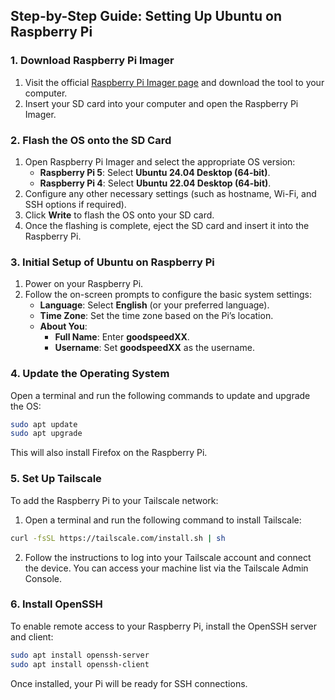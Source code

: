 ## Step-by-Step Guide: Setting Up Ubuntu on Raspberry Pi

### 1. Download Raspberry Pi Imager

1. Visit the official [Raspberry Pi Imager page](https://www.raspberrypi.com/software/) and download the tool to your computer.
2. Insert your SD card into your computer and open the Raspberry Pi Imager.

### 2. Flash the OS onto the SD Card

1. Open Raspberry Pi Imager and select the appropriate OS version:
   - **Raspberry Pi 5**: Select **Ubuntu 24.04 Desktop (64-bit)**.
   - **Raspberry Pi 4**: Select **Ubuntu 22.04 Desktop (64-bit)**.
2. Configure any other necessary settings (such as hostname, Wi-Fi, and SSH options if required).
3. Click **Write** to flash the OS onto your SD card.
4. Once the flashing is complete, eject the SD card and insert it into the Raspberry Pi.

### 3. Initial Setup of Ubuntu on Raspberry Pi

1. Power on your Raspberry Pi.
2. Follow the on-screen prompts to configure the basic system settings:
   - **Language**: Select **English** (or your preferred language).
   - **Time Zone**: Set the time zone based on the Pi’s location.
   - **About You**:
     - **Full Name**: Enter **goodspeedXX**.
     - **Username**: Set **goodspeedXX** as the username.

### 4. Update the Operating System

Open a terminal and run the following commands to update and upgrade the OS:

```bash
sudo apt update
sudo apt upgrade
```
This will also install Firefox on the Raspberry Pi.

### 5. Set Up Tailscale

To add the Raspberry Pi to your Tailscale network:

1. Open a terminal and run the following command to install Tailscale:

```bash
curl -fsSL https://tailscale.com/install.sh | sh
```

2. Follow the instructions to log into your Tailscale account and connect the device. You can access your machine list via the Tailscale Admin Console.

### 6. Install OpenSSH

To enable remote access to your Raspberry Pi, install the OpenSSH server and client:

```bash
sudo apt install openssh-server
sudo apt install openssh-client
```

Once installed, your Pi will be ready for SSH connections.



